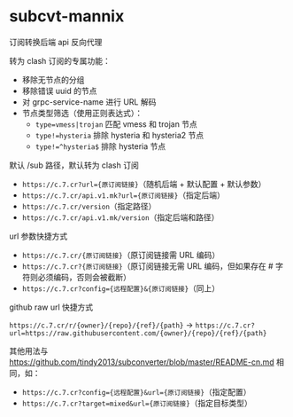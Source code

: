 # subcvt-mannix

订阅转换后端 api 反向代理

转为 clash 订阅的专属功能：

- 移除无节点的分组
- 移除错误 uuid 的节点
- 对 grpc-service-name 进行 URL 解码
- 节点类型筛选（使用正则表达式）：
  - `type=vmess|trojan` 匹配 vmess 和 trojan 节点
  - `type!=hysteria` 排除 hysteria 和 hysteria2 节点
  - `type!=^hysteria$` 排除 hysteria 节点

默认 /sub 路径，默认转为 clash 订阅

- `https://c.7.cr?url={原订阅链接}`（随机后端 + 默认配置 + 默认参数）
- `https://c.7.cr/api.v1.mk?url={原订阅链接}`（指定后端）
- `https://c.7.cr/version`（指定路径）
- `https://c.7.cr/api.v1.mk/version`（指定后端和路径）

url 参数快捷方式

- `https://c.7.cr/{原订阅链接}`（原订阅链接需 URL 编码）
- `https://c.7.cr?{原订阅链接}`（原订阅链接无需 URL 编码，但如果存在 # 字符则必须编码，否则会被截断）
- `https://c.7.cr?config={远程配置}&{原订阅链接}`（同上）

github raw url 快捷方式

`https://c.7.cr/r/{owner}/{repo}/{ref}/{path}` -> `https://c.7.cr?url=https://raw.githubusercontent.com/{owner}/{repo}/{ref}/{path}`

其他用法与 https://github.com/tindy2013/subconverter/blob/master/README-cn.md 相同，如：

- `https://c.7.cr?config={远程配置}&url={原订阅链接}`（指定配置）
- `https://c.7.cr?target=mixed&url={原订阅链接}`（指定目标类型）

